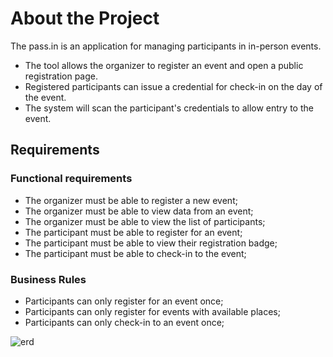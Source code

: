 <h1> About the Project </h1>
<p> The pass.in is an application for managing participants in in-person events. </p>
<ul>
  <li>The tool allows the organizer to register an event and open a public registration page.</li>
  <li>Registered participants can issue a credential for check-in on the day of the event.</li>
  <li>The system will scan the participant's credentials to allow entry to the event.</li>
</ul>

<h2>Requirements</h2>
<h3>Functional requirements</h3>
<ul>
  <li>The organizer must be able to register a new event;</li>
  <li>The organizer must be able to view data from an event;</li>
  <li>The organizer must be able to view the list of participants;</li>

  <li>The participant must be able to register for an event;</li>
  <li>The participant must be able to view their registration badge;</li>
  <li>The participant must be able to check-in to the event;</li>
</ul>

<h3>Business Rules</h3>
<ul>
  <li>Participants can only register for an event once;</li>
  <li>Participants can only register for events with available places;</li>
  <li>Participants can only check-in to an event once;</li>
</ul>

![erd](https://github.com/raphael-sena/pass.in-java-springboot-api/assets/78915270/cafcb18f-19b8-493b-9e89-d3bcaa4a346a)
